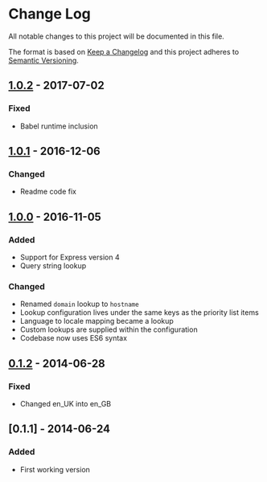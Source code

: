 # Change Log
All notable changes to this project will be documented in this file.

The format is based on [Keep a Changelog](http://keepachangelog.com/) 
and this project adheres to [Semantic Versioning](http://semver.org/).

## [1.0.2] - 2017-07-02
### Fixed
- Babel runtime inclusion

## [1.0.1] - 2016-12-06
### Changed
- Readme code fix

## [1.0.0] - 2016-11-05
### Added
- Support for Express version 4
- Query string lookup

### Changed
- Renamed `domain` lookup to `hostname`
- Lookup configuration lives under the same keys as the priority list items
- Language to locale mapping became a lookup
- Custom lookups are supplied within the configuration
- Codebase now uses ES6 syntax

## [0.1.2] - 2014-06-28
### Fixed
- Changed en_UK into en_GB

## [0.1.1] - 2014-06-24
### Added
- First working version

[Unreleased]: https://github.com/smhg/express-locale/compare/v1.0.2...HEAD
[1.0.2]: https://github.com/smhg/express-locale/compare/v1.0.1...v1.0.2
[1.0.1]: https://github.com/smhg/express-locale/compare/v1.0.0...v1.0.1
[1.0.0]: https://github.com/smhg/express-locale/compare/v0.1.2...v1.0.0
[0.1.2]: https://github.com/smhg/express-locale/compare/v0.1.1...v0.1.2